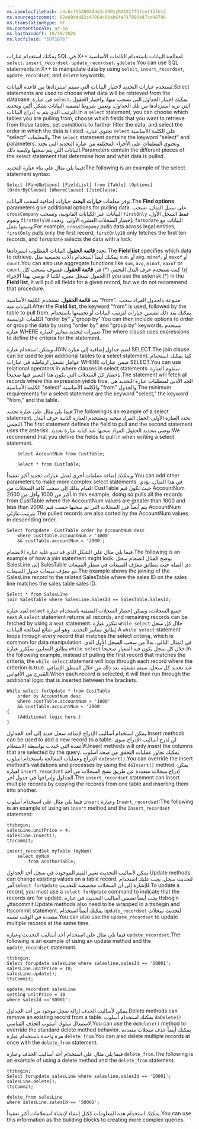 ```yaml
---
ms.openlocfilehash: c4c6cf5520040de2c20012601817f1fcef45fb12
ms.sourcegitcommit: 82ed9ded42c47064c90ab6fe717893447cd48796
ms.translationtype: HT
ms.contentlocale: ar-SA
ms.lasthandoff: 10/19/2020
ms.locfileid: "6071676"
---
```

<span data-ttu-id="40083-101">يمكنك استخدام عبارات SQL في X++ لمعالجة البيانات باستخدام الكلمات الأساسية `select`، `insert_recordset`، `update_recordset`، و`delete`.</span><span class="sxs-lookup"><span data-stu-id="40083-101">You can use SQL statements in X++ to manipulate data by using `select`, `insert_recordset`, `update_recordset`, and `delete` keywords.</span></span> 

<span data-ttu-id="40083-102">تُستخدم عبارات التحديد لاختيار البيانات التي سيتم استردادها من قاعدة البيانات.</span><span class="sxs-lookup"><span data-stu-id="40083-102">Select statements are used to choose what data will be retrieved from the database.</span></span> <span data-ttu-id="40083-103">في عبارة `select`، يمكنك اختيار الجداول التي تسحب منها، واختيار الحقول التي تريد استردادها من تلك الجداول، وتعيين شروط لتصفية البيانات بشكل أكبر، وتحديد الترتيب الذي يتم به إدراج البيانات.</span><span class="sxs-lookup"><span data-stu-id="40083-103">In a `select` statement, you can choose which tables you are pulling from, choose which fields that you want to retrieve from those tables, set conditions to further filter the data, and select the order in which the data is listed.</span></span> <span data-ttu-id="40083-104">تحتوي عبارة `select` على الكلمة الأساسية "select" والمعلمات.</span><span class="sxs-lookup"><span data-stu-id="40083-104">The `select` statement contains the keyword "select" and parameters.</span></span> <span data-ttu-id="40083-105">وتحتوي المعلمات على الأجزاء المختلفة من عبارة التحديد التي تحدد البيانات التي يتم سحبها وكيفية ذلك.</span><span class="sxs-lookup"><span data-stu-id="40083-105">Parameters contain the different pieces of the select statement that determine how and what data is pulled.</span></span>

<span data-ttu-id="40083-106">فيما يلي مثال على بناء عبارة التحديد:</span><span class="sxs-lookup"><span data-stu-id="40083-106">The following is an example of the select statement syntax:</span></span>
```xpp
Select [FindOptions] [FieldList] from [Table] [Options] [OrderByClause] [WhereClause] [JoinClause]
```
<span data-ttu-id="40083-107">توفر معلمات **خيارات البحث** خيارات إضافية لسحب البيانات.</span><span class="sxs-lookup"><span data-stu-id="40083-107">The **Find options** parameters give additional options for pulling data.</span></span> <span data-ttu-id="40083-108">على سبيل المثال، تسحب `crossCompany` البيانات عبر الكيانات القانونية، وتسحب `firstOnly` فقط السجل الأول، وتقوم `firstOnly10` بإحضار السجلات العشرة الأولى، وتحدد `forUpdate` البيانات مع وسمها بقفل.</span><span class="sxs-lookup"><span data-stu-id="40083-108">For example, `crossCompany` pulls data across legal entities, `firstOnly` pulls only the first record, `firstOnly10` only fetches the first ten records, and `forUpdate` selects the data with a lock.</span></span>

<span data-ttu-id="40083-109">تحدد **قائمة الحقول** البيانات المطلوب استردادها.</span><span class="sxs-lookup"><span data-stu-id="40083-109">The **Field list** specifies which data to retrieve.</span></span> <span data-ttu-id="40083-110">يمكنك أيضاً استخدام دالات تجميعية مثل `sum`، أو `avg`، `minof`، أو `maxof` أو `count`.</span><span class="sxs-lookup"><span data-stu-id="40083-110">You can also use aggregate functions like `sum`, `avg`, `minof`, `maxof` or `count`.</span></span> <span data-ttu-id="40083-111">إذا كنت تستخدم حرف البدل النجمي (\*) في **قائمة الحقول**، فسوف يسحب كل الحقول لسجل معين، لكننا لا نوصي بهذا الإجراء.</span><span class="sxs-lookup"><span data-stu-id="40083-111">If you use the asterisk (\*) in the **Field list**, it will pull all fields for a given record, but we do not recommend that procedure.</span></span>

<span data-ttu-id="40083-112">بعد **قائمة الحقول**، تستخدم الكلمة الأساسية "from"، متبوعة بالجدول المراد سحب البيانات منه.</span><span class="sxs-lookup"><span data-stu-id="40083-112">After the **Field list**, the keyword "from" is used, followed by the table to pull from.</span></span> <span data-ttu-id="40083-113">يمكنك بعد ذلك تضمين خيارات لترتيب البيانات أو تجميعها باستخدام الكلمات الرئيسية "order by" و"group by".</span><span class="sxs-lookup"><span data-stu-id="40083-113">You can then include options to order or group the data by using "order by" and "group by" keywords.</span></span> <span data-ttu-id="40083-114">تستخدم عبارة WHERE تعبيرات لتحديد معايير العبارة.</span><span class="sxs-lookup"><span data-stu-id="40083-114">The where clause uses expressions to define the criteria for the statement.</span></span>

<span data-ttu-id="40083-115">ويمكن استخدام عبارة JOIN لضم جداول إضافية إلى عبارة SELECT.</span><span class="sxs-lookup"><span data-stu-id="40083-115">The join clause can be used to join additional tables to a select statement.</span></span> <span data-ttu-id="40083-116">كما يمكنك استخدام عوامل تشغيل ارتباطية في عبارات WHERE ضمن عبارات SELECT.</span><span class="sxs-lookup"><span data-stu-id="40083-116">You can use relational operators in where clauses in select statements.</span></span> <span data-ttu-id="40083-117">ستقوم العبارة بإحضار كل السجلات التي يكون هذا التعبير فيها صحيحاً.</span><span class="sxs-lookup"><span data-stu-id="40083-117">The statement will fetch all records where this expression yields true.</span></span> <span data-ttu-id="40083-118">الحد الأدنى لمتطلبات عبارة التحديد هي الكلمة الأساسية "select" والكلمة الأساسية "from" والجدول.</span><span class="sxs-lookup"><span data-stu-id="40083-118">The minimum requirements for a select statement are the keyword "select," the keyword "from," and the table.</span></span>

<span data-ttu-id="40083-119">فيما يلي مثال على عبارة تحديد:</span><span class="sxs-lookup"><span data-stu-id="40083-119">The following is an example of a select statement.</span></span> <span data-ttu-id="40083-120">تحدد العبارة الأولى الحقل المراد سحبه وتستخدم العبارة الثانية حرف البدل النجمي.</span><span class="sxs-lookup"><span data-stu-id="40083-120">The first statement defines the field to pull and the second statement uses the asterisk.</span></span> <span data-ttu-id="40083-121">نوصي بتحديد الحقول المراد سحبها عند كتابة عبارة تحديد.</span><span class="sxs-lookup"><span data-stu-id="40083-121">We recommend that you define the fields to pull in when writing a select statement.</span></span>
```xpp
    Select AccountNum from CustTable;
        
    Select * from CustTable;
```
<span data-ttu-id="40083-122">ويمكنك إضافة معلمات أخرى لعمل عبارات تحديد أكثر تعقيداً.</span><span class="sxs-lookup"><span data-stu-id="40083-122">You can add other parameters to make more complex select statements.</span></span> <span data-ttu-id="40083-123">في هذا المثال، يؤدي القيام بذلك إلى سحب كافة السجلات من CustTable حيث تكون قيم AccountNum أكبر من 1000 وأقل من 2000.</span><span class="sxs-lookup"><span data-stu-id="40083-123">In this example, doing so pulls all the records from CustTable where the AccountNum values are greater than 1000 and less than 2000.</span></span> <span data-ttu-id="40083-124">يتم أيضاً فرز السجلات التي تم سحبها حسب قيم AccountNum بترتيب تنازلي.</span><span class="sxs-lookup"><span data-stu-id="40083-124">The pulled records are also sorted by the AccountNum values in descending order.</span></span>
```xpp
Select forUpdate  CustTable order by AccountNum desc
    where custTable.accountNum > '1000'
    && custTable.accountNum < '2000';
```
<span data-ttu-id="40083-125">فيما يلي مثال على الشكل الذي قد تبدو عليه عبارة الانضمام.</span><span class="sxs-lookup"><span data-stu-id="40083-125">The following is an example of how a join statement might look.</span></span> <span data-ttu-id="40083-126">يوضح المثال انضمام سجل SalesLine إلى SalesTable ذي الصلة حيث يتطابق معرّف المبيعات في سطر المبيعات مع معرّف مبيعات جدول المبيعات.</span><span class="sxs-lookup"><span data-stu-id="40083-126">The example shows the joining of the SalesLine record to the related SalesTable where the sales ID on the sales line matches the sales table sales ID.</span></span>
```xpp
Select * from SalesLine
join SalesTable where SalesLine.SalesId == SalesTable.SalesId;
```
<span data-ttu-id="40083-127">تُعيد عبارة `select` جميع السجلات، ويمكن إحضار السجلات المتبقية باستخدام عبارة `next`.</span><span class="sxs-lookup"><span data-stu-id="40083-127">A `select` statement returns all records, and remaining records can be fetched by using a `next` statement.</span></span> <span data-ttu-id="40083-128">تتكرر عبارة `while select` خلال كل سجل يُطابق معايير التحديد، وهو أمر شائع لمعالجة البيانات.</span><span class="sxs-lookup"><span data-stu-id="40083-128">A `while select` statement loops through every record that matches the select criteria, which is common for data manipulation.</span></span> <span data-ttu-id="40083-129">في المثال التالي، بدلاً من سحب السجل الأول الذي يطابق المعايير، ستُكرر عبارة `while select` خلال كل سجل يكون فيه المعيار صحيحاً.</span><span class="sxs-lookup"><span data-stu-id="40083-129">In the following example, instead of pulling the first record that matches the criteria, the `while select` statement will loop through each record where the criterion is true.</span></span> <span data-ttu-id="40083-130">عند تحديد كل سجل، سيتم تشغيله بعد ذلك من خلال المنطق الإضافي المُدرج بين الأقواس.</span><span class="sxs-lookup"><span data-stu-id="40083-130">When each record is selected, it will then run through the additional logic that is inserted between the brackets.</span></span>

```xpp
While select forUpdate * from CustTable 
    order by AccountNum desc
    where custTable.accountNum > '1000'
    && custTable.accountNum < '2000'
{
    (Additional logic here.)
}
```
<span data-ttu-id="40083-131">يمكن استخدام أساليب الإدراج لإضافة سجل جديد إلى أحد الجداول.</span><span class="sxs-lookup"><span data-stu-id="40083-131">Insert methods can be used to add a new record to a table.</span></span> <span data-ttu-id="40083-132">لن تُدرج أساليب الإدراج سوى الأعمدة التي حُددت بواسطة الاستعلام.</span><span class="sxs-lookup"><span data-stu-id="40083-132">Insert methods will only insert the columns that are selected by the query.</span></span> <span data-ttu-id="40083-133">يمكنك تجاوز عمليات التحقق من صحة أسلوب الإدراج وعمليات المعالجة باستخدام أسلوب `doInsert()`.</span><span class="sxs-lookup"><span data-stu-id="40083-133">You can override the insert method's validations and processes by using the `doInsert()` method.</span></span> <span data-ttu-id="40083-134">يمكن لعبارة `insert_recordset` إدراج سجلات متعددة عن طريق نسخ السجلات من أحد الجداول وإدراجها في جدول آخر.</span><span class="sxs-lookup"><span data-stu-id="40083-134">The `insert_recordset` statement can insert multiple records by copying the records from one table and inserting them into another.</span></span>

<span data-ttu-id="40083-135">فيما يلي مثال على استخدام أسلوب `insert` وعبارة `Insert_recordset`:</span><span class="sxs-lookup"><span data-stu-id="40083-135">The following is an example of using an `insert` method and the `Insert_recordset` statement:</span></span>
```xpp
ttsbegin;
salesLine.unitPrice = 4;
salesline.insert();
ttscommit;

insert_recordSet myTable (myNum)
    select myNum
        from anotherTable;
```
<span data-ttu-id="40083-136">يمكن لأساليب التحديث تغيير القيم الموجودة في سجل أحد الجداول.</span><span class="sxs-lookup"><span data-stu-id="40083-136">Update methods can change existing values on a table record.</span></span> <span data-ttu-id="40083-137">لتحديث سجل، يجب عليك استخدام أمر `select forUpdate` للإشارة إلى أن السجلات مخصصة للتحديث.</span><span class="sxs-lookup"><span data-stu-id="40083-137">To update a record, you must use a `select forUpdate` command to indicate that the records are for update.</span></span> <span data-ttu-id="40083-138">يجب أيضاً تضمين أساليب التحديث في عبارة ttsbegin وttscommit.</span><span class="sxs-lookup"><span data-stu-id="40083-138">Update methods also need to be wrapped in a ttsbegin and ttscommit statement.</span></span> <span data-ttu-id="40083-139">يمكنك أيضاً استخدام `update_recordset` لتحديث سجلات متعددة في الوقت نفسه.</span><span class="sxs-lookup"><span data-stu-id="40083-139">You can also use the `update_recordset` to update multiple records at the same time.</span></span>

<span data-ttu-id="40083-140">فيما يلي مثال على استخدام أحد أساليب التحديث وعبارة `update_recordset`.</span><span class="sxs-lookup"><span data-stu-id="40083-140">The following is an example of using an update method and the `update_recordset` statement.</span></span>
```xpp
ttsbegin;
Select forupdate salesLine where salesline.salesId == 'S0001';
salesLine.unitPrice = 10;
salesLine.update();
ttsCommit;
        
update_recordset salesLine
setting unitPrice = 10
where salesId =='S0001';
```
<span data-ttu-id="40083-141">يمكن لأساليب الحذف إزالة سجل موجود من أحد الجداول.</span><span class="sxs-lookup"><span data-stu-id="40083-141">Delete methods can remove an existing record from a table.</span></span> <span data-ttu-id="40083-142">يمكنك استخدام أسلوب `doDelete()` لاستبدال سلوك أسلوب الحذف القياسي.</span><span class="sxs-lookup"><span data-stu-id="40083-142">You can use the `doDelete()` method to override the standard delete method behavior.</span></span> <span data-ttu-id="40083-143">يمكنك أيضاً حذف سجلات متعددة مرة واحدة باستخدام عبارة `delete_from`.</span><span class="sxs-lookup"><span data-stu-id="40083-143">You can also delete multiple records at once with the `delete_from` statement.</span></span>

<span data-ttu-id="40083-144">فيما يلي مثال على استخدام أحد أساليب الحذف وعبارة `delete_from`.</span><span class="sxs-lookup"><span data-stu-id="40083-144">The following is an example of using a delete method and the `delete_from` statement.</span></span>
```xpp
ttsbegin;
Select forupdate salesLine where salesline.salesId == 'S0001';
salesLine.delete();
ttsCommit;
            
delete_from salesLine
where salesLine.salesId == 'S0001';
```
<span data-ttu-id="40083-145">يمكنك استخدام هذه المعلومات ككتل إنشاء لإنشاء استعلامات أكثر تعقيداً.</span><span class="sxs-lookup"><span data-stu-id="40083-145">You can use this information as the building blocks to creating more complex queries.</span></span>
